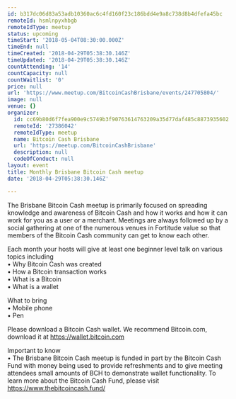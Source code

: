```yaml
---
id: b317dc06d83a53adb10360ac6c4fd160f23c186bdd4e9a8c738d8b4dfefa45bc
remoteId: hsmlnpyxhbgb
remoteIdType: meetup
status: upcoming
timeStart: '2018-05-04T08:30:00.000Z'
timeEnd: null
timeCreated: '2018-04-29T05:38:30.146Z'
timeUpdated: '2018-04-29T05:38:30.146Z'
countAttending: '14'
countCapacity: null
countWaitlist: '0'
price: null
url: 'https://www.meetup.com/BitcoinCashBrisbane/events/247705804/'
image: null
venue: {}
organizer:
  id: cc69b80d6f7fea900e9c5749b3f90763614763209a35d77daf485c8873935602
  remoteId: '27386042'
  remoteIdType: meetup
  name: Bitcoin Cash Brisbane
  url: 'https://meetup.com/BitcoinCashBrisbane'
  description: null
  codeOfConduct: null
layout: event
title: Monthly Brisbane Bitcoin Cash meetup
date: '2018-04-29T05:38:30.146Z'

---
```

<p>The Brisbane Bitcoin Cash meetup is primarily focused on spreading knowledge and awareness of Bitcoin Cash and how it works and how it can work for you as a user or a merchant. Meetings are always followed up by a social gathering at one of the numerous venues in Fortitude value so that members of the Bitcoin Cash community can get to know each other.</p> <p>Each month your hosts will give at least one beginner level talk on various topics including<br/>• Why Bitcoin Cash was created<br/>• How a Bitcoin transaction works<br/>• What is a Bitcoin<br/>• What is a wallet</p> <p>What to bring<br/>• Mobile phone<br/>• Pen</p> <p>Please download a Bitcoin Cash wallet. We recommend Bitcoin.com, download it at <a href="https://wallet.bitcoin.com" class="linkified">https://wallet.bitcoin.com</a></p> <p>Important to know<br/>• The Brisbane Bitcoin Cash meetup is funded in part by the Bitcoin Cash Fund with money being used to provide refreshments and to give meeting attendees small amounts of BCH to demonstrate wallet functionality. To learn more about the Bitcoin Cash Fund, please visit <a href="https://www.thebitcoincash.fund/" class="linkified">https://www.thebitcoincash.fund/</a></p>
